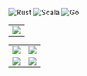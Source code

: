 
![Rust](https://img.shields.io/badge/rust-%2300ADD8.svg?style=for-the-badge&logo=rust&logoColor=white)
![Scala](https://img.shields.io/badge/scala-%2300599C.svg?style=for-the-badge&logo=scala%2B%2B&logoColor=white)
![Go](https://img.shields.io/badge/go-%23ED8B00.svg?style=for-the-badge&logo=openjdk&logoColor=white)
<br>

|   |
|:-:|
| ![](https://github-profile-summary-cards.vercel.app/api/cards/profile-details?username=pmukhin&theme=tokyonight) |

|   |   |
|:-:|:-:|
|![](https://github-profile-summary-cards.vercel.app/api/cards/most-commit-language?username=pmukhin&theme=tokyonight)|![](https://github-profile-summary-cards.vercel.app/api/cards/repos-per-language?username=pmukhin&theme=tokyonight)|
|![](https://github-profile-summary-cards.vercel.app/api/cards/stats?username=pmukhin&theme=tokyonight)|![](https://github-profile-summary-cards.vercel.app/api/cards/productive-time?username=pmukhin&theme=tokyonight)|
